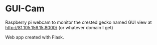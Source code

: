 # GUI-Cam
Raspberry pi webcam to monitor the crested gecko named GUI view at http://81.105.156.15:8000/ (or whatever domain I get)

Web app created with Flask.
  
